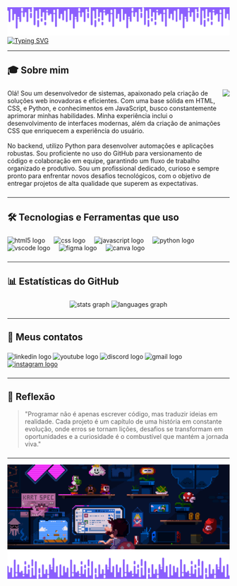 <img src="https://github.com/LipeSoaress/LipeSoaress/blob/main/assets/github(13).gif" />
 
 
<div>
<a href="https://git.io/typing-svg">
<img src="https://readme-typing-svg.demolab.com?font=JetBrains+Mono&size=32&pause=1000&color=8c52ff&center=true&vCenter=true&width=435&lines=Ol%C3%A1%2C+sou+Felipe+Soares;Desenvolvedor+Web" alt="Typing SVG" />
</a>
</div>
 
---
 
###
 
<h2 align="left">🎓 Sobre mim</h2>
 
###
 
<img align="right" height="200" src="https://github.com/LipeSoaress/LipeSoaress/blob/main/assets/M%C3%ADdia.png"  />
 
###
 
<p align="left">Olá! Sou um desenvolvedor de sistemas, apaixonado pela criação de soluções web inovadoras e eficientes. Com uma base sólida em HTML, CSS, e Python, e conhecimentos em JavaScript, busco constantemente aprimorar minhas habilidades. Minha experiência inclui o desenvolvimento de interfaces modernas, além da criação de animações CSS que enriquecem a experiência do usuário.<br><br>No backend, utilizo Python para desenvolver automações e aplicações robustas. Sou proficiente no uso do GitHub para versionamento de código e colaboração em equipe, garantindo um fluxo de trabalho organizado e produtivo. Sou um profissional dedicado, curioso e sempre pronto para enfrentar novos desafios tecnológicos, com o objetivo de entregar projetos de alta qualidade que superem as expectativas.</p>
 
###

---
<h2 align="left">🛠️ Tecnologias e Ferramentas que uso</h2>
 
###
 
<div align="left">
<img src="https://cdn.jsdelivr.net/gh/devicons/devicon/icons/html5/html5-original.svg" height="40" alt="html5 logo"  />
<img width="12" />
<img src="https://cdn.jsdelivr.net/gh/devicons/devicon/icons/css3/css3-original.svg" height="40" alt="css logo"  />
<img width="12" />
<img src="https://cdn.jsdelivr.net/gh/devicons/devicon/icons/javascript/javascript-original.svg" height="40" alt="javascript logo"  />
<img width="12" />
<img src="https://cdn.jsdelivr.net/gh/devicons/devicon/icons/python/python-original.svg" height="40" alt="python logo"  />
<img width="12" />
<img src="https://cdn.jsdelivr.net/gh/devicons/devicon/icons/vscode/vscode-original.svg" height="40" alt="vscode logo"  />
<img width="12" />
<img src="https://cdn.jsdelivr.net/gh/devicons/devicon/icons/figma/figma-original.svg" height="40" alt="figma logo"  />
<img width="12" />
<img src="https://cdn.jsdelivr.net/gh/devicons/devicon/icons/canva/canva-original.svg" height="40" alt="canva logo"  />
</div>
 
###

---
<h2 align="left">📊 Estatísticas do GitHub</h2>
 
###
 
<div align="center">
<img src="https://github-readme-stats.vercel.app/api?username=LipeSoaress&hide_title=false&hide_rank=false&show_icons=true&include_all_commits=true&count_private=true&disable_animations=false&theme=dark&locale=pt-br&hide_border=false&order=1" height="150" alt="stats graph"  />
<img src="https://github-readme-stats.vercel.app/api/top-langs?username=LipeSoaress&locale=pt-br&hide_title=false&layout=compact&card_width=320&langs_count=5&theme=dark&hide_border=false&order=2" height="150" alt="languages graph"  />
</div>
 
###

---
<h2 align="left">📱 Meus contatos</h2>
 
###
 
<div align="left">
<img src="https://raw.githubusercontent.com/maurodesouza/profile-readme-generator/master/src/assets/icons/social/linkedin/default.svg" width="52" height="40" alt="linkedin logo"  />
<img src="https://raw.githubusercontent.com/maurodesouza/profile-readme-generator/master/src/assets/icons/social/youtube/default.svg" width="52" height="40" alt="youtube logo"  />
<img src="https://raw.githubusercontent.com/maurodesouza/profile-readme-generator/master/src/assets/icons/social/discord/default.svg" width="52" height="40" alt="discord logo"  />
<img src="https://raw.githubusercontent.com/maurodesouza/profile-readme-generator/master/src/assets/icons/social/gmail/default.svg" width="52" height="40" alt="gmail logo"  />
<a href="https://www.instagram.com/fe.so4res/" target="_blank">
<img src="https://raw.githubusercontent.com/maurodesouza/profile-readme-generator/master/src/assets/icons/social/instagram/default.svg" width="52" height="40" alt="instagram logo"  />
</a>
</div>
 
###
 
---
 
###
 
<h2 align="left">💭 Reflexão</h2>
 
> "Programar não é apenas escrever código, mas traduzir ideias em realidade. Cada projeto é um capítulo de uma história em constante evolução, onde erros se tornam lições, desafios se transformam em oportunidades e a curiosidade é o combustível que mantém a jornada viva."
 
###

---
 
<img src="https://github.com/LipeSoaress/LipeSoaress/blob/main/assets/github(2).gif" />
 
<img src="https://github.com/LipeSoaress/LipeSoaress/blob/main/assets/github(14).gif" />
 
 
 
